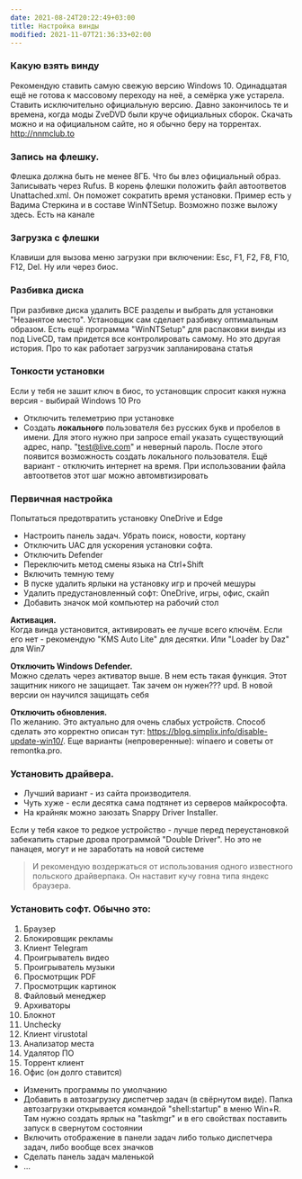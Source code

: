 ```yaml
---
date: 2021-08-24T20:22:49+03:00
title: Настройка винды
modified: 2021-11-07T21:36:33+02:00
---
```


### **Какую взять винду**
Рекомендую ставить самую свежую версию Windows 10. Одинадцатая ещё не готова к массовому переходу на неё, а семёрка уже устарела. Ставить исключительно официальную версию. Давно закончилось те и времена, когда моды ZveDVD были круче официальных сборок. Скачать можно и на официальном сайте, но я обычно беру на торрентах. <http://nnmclub.to>


### **Запись на флешку.**  
Флешка должна быть не менее 8ГБ. Что бы влез официальный образ.  
Записывать через Rufus. В корень флешки положить файл автоответов Unattached.xml. Он поможет сократить время установки. Пример есть у Вадима Стеркина и в составе WinNTSetup. Возможно позже выложу здесь. Есть на канале

### **Загрузка с флешки**
Клавиши для вызова меню загрузки при включении: Esc, F1, F2, F8, F10, F12, Del. Ну или через биос.

### **Разбивка диска**  
При разбивке диска удалить ВСЕ разделы и выбрать для установки "Незанятое место". Установщик сам сделает разбивку оптимальным образом. Есть ещё программа "WinNTSetup" для распаковки винды из под LiveCD, там придется все контролировать самому. Но это другая история. Про то как работает загрузчик запланирована статья

### **Тонкости установки**  
Если у тебя не зашит ключ в биос, то установщик спросит каккя нужна версия - выбирай Windows 10 Pro

- Отключить телеметрию при установке
- Создать **локального** пользователя без русских букв и пробелов в имени. Для этого нужно при запросе email указать существующий адрес, напр. "test@live.com" и неверный пароль. После этого появится возможность создать локального пользователя. Ещё вариант - отключить интернет на время. При использовании файла автоответов этот шаг можно автомвтизировать

### **Первичная настройка**  
Попытаться предотвратить установку OneDrive и Edge
- Настроить панель задач. Убрать поиск, новости, кортану
- Отключить UAC для ускорения установки софта.
- Отключить Defender
- Переключить метод смены языка на Ctrl+Shift
- Включить темную тему
- В пуске удалить ярлыки на установку игр и прочей мешуры
- Удалить предустановленный софт: OneDrive, игры, офис, скайп
- Добавить значок мой компьютер на рабочий стол

 **Активация.**  
Когда винда установится, активировать ее лучше всего ключём. Если его нет - рекомендую "KMS Auto Lite" для десятки. Или "Loader by Daz" для Win7

**Отключить Windows Defender.**  
Можно сделать через активатор выше. В нем есть такая функция. Этот защитник никого не защищает. Так зачем он нужен??? upd. В новой версии он научился защищать себя

**Отключить обновления.**  
По желанию. Это актуально для очень слабых устройств. Способ сделать это корректно описан тут: <https://blog.simplix.info/disable-update-win10/>. Еще варианты (непроверенные): winaero и советы от remontka.pro.

### **Установить драйвера.**  
- Лучший вариант - из сайта производителя.  
- Чуть хуже - если десятка сама подтянет из серверов майкрософта.  
- На крайняк можно заюзать Snappy Driver Installer. 

Если у тебя какое то редкое устройство - лучше перед переустановкой забекапить старые дрова программой "Double Driver". Но это не панацея, могут и не заработать на новой системе

> И рекомендую воздержаться от использования одного известного польского драйверпака. Он наставит кучу говна типа яндекс браузера.

### **Установить софт.** Обычно это: 
1. Браузер
1. Блокировщик рекламы
1. Клиент Telegram
1. Проигрыватель видео 
1. Проигрыватель музыки
1. Просмотрщик PDF
1. Просмотрщик картинок
1. Файловый менеджер
1. Архиваторы
1. Блокнот
1. Unchecky
1. Клиент virustotal
1. Анализатор места
1. Удалятор ПО
1. Торрент клиент
1. Офис (он долго ставится)

- Изменить программы по умолчанию
- Добавить в автозагрузку диспетчер задач (в свёрнутом виде). Папка автозагрузки открывается командой "shell:startup" в меню Win+R. Там нужно создать ярлык на "taskmgr" и в его свойствах поставить запуск в свернутом состоянии
- Включить отображение в панели задач либо только диспетчера задач, либо вообще всех значков
- Сделать панель задач маленькой
- ...
